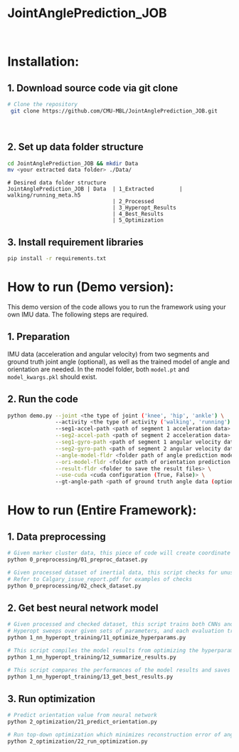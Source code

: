 # JointAnglePrediction_JOB
​
 # Installation:
 ## 1. Download source code via git clone
 ```bash
 # Clone the repository
  git clone https://github.com/CMU-MBL/JointAnglePrediction_JOB.git
  ```
​
  ## 2. Set up data folder structure
  ```bash
  cd JointAnglePrediction_JOB && mkdir Data
  mv <your extracted data folder> ./Data/
  ```
  ```
  # Desired data folder structure
  JointAnglePrediction_JOB | Data  | 1_Extracted        | walking/running_meta.h5
                                   | 2_Processed
                                   | 3_Hyperopt_Results
                                   | 4_Best_Results
                                   | 5_Optimization
  ```
  
  ## 3. Install requirement libraries
  ```bash
  pip install -r requirements.txt
  ```
  
  # How to run (Demo version):
  This demo version of the code allows you to run the framework using your own IMU data. The following steps are required.
  ## 1. Preparation
  IMU data (acceleration and angular velocity) from two segments and ground truth joint angle (optional), as well as the trained model of angle and orientation are needed. In the model folder, both ```model.pt``` and ```model_kwargs.pkl``` should exist.
  
  ## 2. Run the code
  ```bash
  python demo.py --joint <the type of joint ('knee', 'hip', 'ankle') \
                 --activity <the type of activity ('walking', 'running') \
                 --seg1-accel-path <path of segment 1 acceleration data> \
                 --seg2-accel-path <path of segment 2 acceleration data> \
                 --seg1-gyro-path <path of segment 1 angular velocity data> \
                 --seg2-gyro-path <path of segment 2 angular velocity data> \
                 --angle-model-fldr <folder path of angle prediction model> \
                 --ori-model-fldr <folder path of orientation prediction model> \
                 --result-fldr <folder to save the result files> \
                 --use-cuda <cuda configuration (True, False)> \
                 --gt-angle-path <path of ground truth angle data (optional)>
  ```
  
  # How to run (Entire Framework):
  ## 1. Data preprocessing  
  ```bash
  # Given marker cluster data, this piece of code will create coordinate systems and generate simulated inertial data.
  python 0_preprocessing/01_preproc_dataset.py
  ```
  
  ```bash
  # Given processed dataset of inertial data, this script checks for unusual features in dataset and excludes those subjects. 
  # Refer to Calgary_issue_report.pdf for examples of checks
  python 0_preprocessing/02_check_dataset.py
  ```
  
  ## 2. Get best neural network model
  ```bash
  # Given processed and checked dataset, this script trains both CNNs and LSTMs utilizing hyperparameter optimization to predict joint kinematics.
  # Hyperopt sweeps over given sets of parameters, and each evaluation tries a different combination of those parameters.
  python 1_nn_hyperopt_training/11_optimize_hyperparams.py
  ```
  
  ```bash
  # This script compiles the model results from optimizing the hyperparameters and outputs an Excel file to compare the different performances.
  python 1_nn_hyperopt_training/12_summarize_results.py
  ```
  
  ```bash
  # This script compares the performances of the model results and saves the best performing model configuration in a separate directory for use in the framework.
  python 1_nn_hyperopt_training/13_get_best_results.py
  ```
  
  ## 3. Run optimization
  ```bash
  # Predict orientation value from neural network
  python 2_optimization/21_predict_orientation.py
  ```
  
  ```bash
  # Run top-down optimization which minimizes reconstruction error of angular velocity data
  python 2_optimization/22_run_optimization.py
  ```
